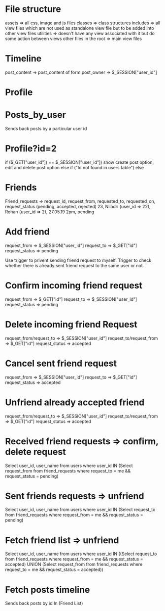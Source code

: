 # File structure
assets => all css, image and js files
classes => class structures
includes => all view files which are not used as standalone view file but to be added into other view files
utilities => doesn't have any view associated with it but do some action between views
other files in the root => main view files

# Timeline
post_content => post_content of form
post_owner => $_SESSION["user_id"]

# Profile

# Posts_by_user
Sends back posts by a particular user id

# Profile?id=2
if ($_GET["user_id"]) == $_SESSION["user_id"])
show create post option, edit and delete post option
else if ("Id not found in users table")
else


# Friends
Friend_requests => request_id, request_from, requested_to, requested_on, request_status (pending, accepted, rejected)
23, Niladri (user_id => 22), Rohan (user_id => 2), 27.05.19 2pm, pending

# Add friend
request_from => $_SESSION["user_id"]
request_to => $_GET["id"]
request_status => pending

Use trigger to privent sending friend request to myself.
Trigger to check whether there is already sent friend request to the same user or not.

# Confirm incoming friend request
request_from => $_GET["id"]
request_to => $_SESSION["user_id"]
request_status => pending

# Delete incoming friend Request
request_from/request_to => $_SESSION["user_id"]
request_to/request_from => $_GET["id"]
request_status => accepted

# Cancel sent friend request
request_from => $_SESSION["user_id"]
request_to => $_GET["id"]
request_status => accepted

# Unfriend already accepted friend
request_from/request_to => $_SESSION["user_id"]
request_to/request_from => $_GET["id"]
request_status => accepted

# Received friend requests => confirm, delete request
Select user_id, user_name from users where user_id IN
(Select request_from from friend_requests where request_to = me && request_status = pending)

# Sent friends requests => unfriend
Select user_id, user_name from users where user_id IN
(Select request_to from friend_requests where request_from = me && request_status = pending)

# Fetch friend list => unfriend
Select user_id, user_name from users where user_id IN
((Select request_to from friend_requests where request_from = me && request_status = accepted) UNION
(Select request_from from friend_requests where request_to = me && request_status = accepted))


# Fetch posts timeline
Sends back posts by id In (Friend List)
